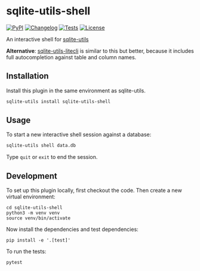 # sqlite-utils-shell

[![PyPI](https://img.shields.io/pypi/v/sqlite-utils-shell.svg)](https://pypi.org/project/sqlite-utils-shell/)
[![Changelog](https://img.shields.io/github/v/release/simonw/sqlite-utils-shell?include_prereleases&label=changelog)](https://github.com/simonw/sqlite-utils-shell/releases)
[![Tests](https://github.com/simonw/sqlite-utils-shell/workflows/Test/badge.svg)](https://github.com/simonw/sqlite-utils-shell/actions?query=workflow%3ATest)
[![License](https://img.shields.io/badge/license-Apache%202.0-blue.svg)](https://github.com/simonw/sqlite-utils-shell/blob/main/LICENSE)

An interactive shell for [sqlite-utils](https://sqlite-utils.datasette.io/)

**Alternative**: [sqlite-utils-litecli](https://github.com/simonw/sqlite-utils-litecli) is similar to this but better, because it includes full autocompletion against table and column names.

## Installation

Install this plugin in the same environment as sqlite-utils.
```bash
sqlite-utils install sqlite-utils-shell
```

## Usage

To start a new interactive shell session against a database:
```bash
sqlite-utils shell data.db
```
Type `quit` or `exit` to end the session.

## Development

To set up this plugin locally, first checkout the code. Then create a new virtual environment:

    cd sqlite-utils-shell
    python3 -m venv venv
    source venv/bin/activate

Now install the dependencies and test dependencies:

    pip install -e '.[test]'

To run the tests:

    pytest
